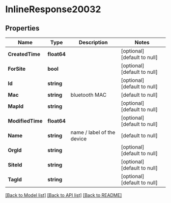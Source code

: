 # InlineResponse20032

## Properties
Name | Type | Description | Notes
------------ | ------------- | ------------- | -------------
**CreatedTime** | **float64** |  | [optional] [default to null]
**ForSite** | **bool** |  | [optional] [default to null]
**Id** | **string** |  | [optional] [default to null]
**Mac** | **string** | bluetooth MAC | [default to null]
**MapId** | **string** |  | [optional] [default to null]
**ModifiedTime** | **float64** |  | [optional] [default to null]
**Name** | **string** | name / label of the device | [default to null]
**OrgId** | **string** |  | [optional] [default to null]
**SiteId** | **string** |  | [optional] [default to null]
**TagId** | **string** |  | [optional] [default to null]

[[Back to Model list]](../README.md#documentation-for-models) [[Back to API list]](../README.md#documentation-for-api-endpoints) [[Back to README]](../README.md)

